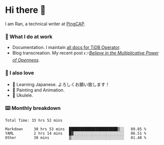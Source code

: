 # Hi there 👋

I am Ran, a technical writer at [PingCAP](https://pingcap.com/).

### 📝 What I do at work

- Documentation. I maintain [all docs for TiDB Operator](https://github.com/pingcap/docs-tidb-operator).
- Blog transcreation. My recent post 👉[*Believe in the Multiplicative Power of Openness*](https://pingcap.com/blog/believe-in-the-multiplicative-power-of-openness-open-source-community).

### 🤠 I also love

- 💬 Learning Japanese. よろしくお願い致します！
- 🎨 Painting and Animation.
- 🎵 Ukulele.

### ⌨️ Monthly breakdown

<!--START_SECTION:waka-->

```text
Total Time: 33 hrs 52 mins

Markdown     30 hrs 53 mins  ██████████████████████▒░░   89.85 %
YAML         2 hrs 14 mins   █▓░░░░░░░░░░░░░░░░░░░░░░░   06.51 %
Other        30 mins         ▒░░░░░░░░░░░░░░░░░░░░░░░░   01.48 %
```

<!--END_SECTION:waka-->
